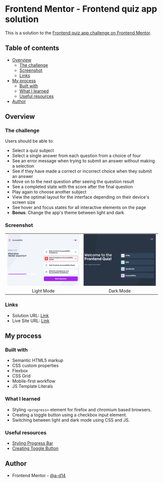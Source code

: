 # Frontend Mentor - Frontend quiz app solution

This is a solution to the [Frontend quiz app challenge on Frontend Mentor](https://www.frontendmentor.io/challenges/frontend-quiz-app-BE7xkzXQnU).

## Table of contents

- [Overview](#overview)
  - [The challenge](#the-challenge)
  - [Screenshot](#screenshot)
  - [Links](#links)
- [My process](#my-process)
  - [Built with](#built-with)
  - [What I learned](#what-i-learned)
  - [Useful resources](#useful-resources)
- [Author](#author)

## Overview

### The challenge

Users should be able to:

- Select a quiz subject
- Select a single answer from each question from a choice of four
- See an error message when trying to submit an answer without making a selection
- See if they have made a correct or incorrect choice when they submit an answer
- Move on to the next question after seeing the question result
- See a completed state with the score after the final question
- Play again to choose another subject
- View the optimal layout for the interface depending on their device's screen size
- See hover and focus states for all interactive elements on the page
- **Bonus**: Change the app's theme between light and dark

### Screenshot

<table align="center">
  <tr>
    <td><img src="screenshot-light.png" alt="Desktop View" width="250"></td>
    <td><img src="screenshot-dark.png" alt="Tablet View" width="250"></td>
  </tr>
  <tr align="center">
    <td>Light Mode</td>
    <td>Dark Mode</td>
  </tr>
</table>

### Links

- Solution URL: [Link](https://github.com/a-d14/quiz-app-frontend-mentor)
- Live Site URL: [Link](https://a-d14.github.io/quiz-app-frontend-mentor)

## My process

### Built with

- Semantic HTML5 markup
- CSS custom properties
- Flexbox
- CSS Grid
- Mobile-first workflow
- JS Template Literals

### What I learned
- Styling ```<progress>``` element for firefox and chromium based browsers.
- Creating a toggle button using a checkbox input element.
- Switching between light and dark mode using CSS and JS.

### Useful resources

- [Styling Progress Bar](https://css-tricks.com/html5-progress-element)
- [Creating Toggle Button](https://alvaromontoro.com/blog/68017/creating-a-css-only-toggle-switch)

## Author
- Frontend Mentor - [@a-d14](https://www.frontendmentor.io/profile/a-d14)
